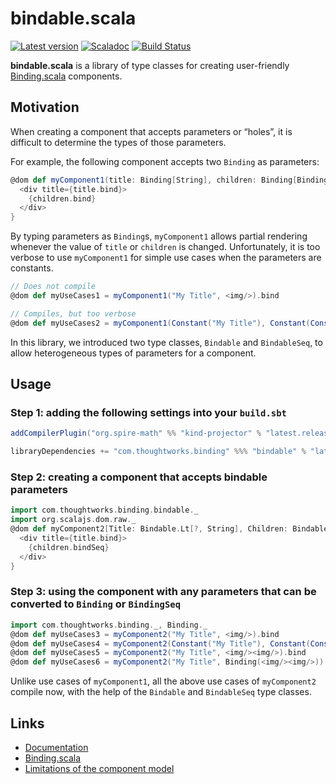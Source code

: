 # bindable.scala
[![Latest version](https://index.scala-lang.org/thoughtworksinc/bindable.scala/bindable/latest.svg)](https://index.scala-lang.org/thoughtworksinc/bindable.scala/bindable)
[![Scaladoc](https://javadoc.io/badge/com.thoughtworks.binding/bindable_sjs0.6_2.12.svg?label=scaladoc)](https://javadoc.io/page/com.thoughtworks.binding/bindable_sjs0.6_2.12/latest/com/thoughtworks/binding/bindable/index.html)
[![Build Status](https://travis-ci.org/ThoughtWorksInc/bindable.scala.svg)](https://travis-ci.org/ThoughtWorksInc/bindable.scala)

**bindable.scala** is a library of type classes for creating user-friendly [Binding.scala](https://github.com/ThoughtWorksInc/Binding.scala) components.

## Motivation

When creating a component that accepts parameters or “holes”, it is difficult to determine the types of those parameters.
 
For example, the following component accepts two `Binding` as parameters:

```scala
@dom def myComponent1(title: Binding[String], children: Binding[BindingSeq[Node]]) = {
  <div title={title.bind}>
    {children.bind}
  </div>
}
```

By typing parameters as `Binding`s, `myComponent1` allows partial rendering whenever the value of `title` or `children` is changed. Unfortunately, it is too verbose to use `myComponent1` for simple use cases when the parameters are constants.

```scala
// Does not compile
@dom def myUseCases1 = myComponent1("My Title", <img/>).bind

// Compiles, but too verbose
@dom def myUseCases2 = myComponent1(Constant("My Title"), Constant(Constants(<img/>))).bind
``` 

In this library, we introduced two type classes, `Bindable` and `BindableSeq`, to allow heterogeneous types of parameters for a component.

## Usage

### Step 1: adding the following settings into your `build.sbt`

```sbt
addCompilerPlugin("org.spire-math" %% "kind-projector" % "latest.release")

libraryDependencies += "com.thoughtworks.binding" %%% "bindable" % "latest.release"
```

### Step 2: creating a component that accepts bindable parameters

```scala
import com.thoughtworks.binding.bindable._
import org.scalajs.dom.raw._
@dom def myComponent2[Title: Bindable.Lt[?, String], Children: BindableSeq.Lt[?, Node]](title: Title, children: Children) = {
  <div title={title.bind}>
    {children.bindSeq}
  </div>
}
```

### Step 3: using the component with any parameters that can be converted to `Binding` or `BindingSeq`


```scala
import com.thoughtworks.binding._, Binding._
@dom def myUseCases3 = myComponent2("My Title", <img/>).bind
@dom def myUseCases4 = myComponent2(Constant("My Title"), Constant(Constants(<img/>))).bind
@dom def myUseCases5 = myComponent2("My Title", <img/><img/>).bind
@dom def myUseCases6 = myComponent2("My Title", Binding(<img/><img/>)).bind
```

Unlike use cases of `myComponent1`, all the above use cases of `myComponent2` compile now, with the help of the `Bindable` and `BindableSeq` type classes.

## Links

* [Documentation](https://javadoc.io/page/com.thoughtworks.binding/bindable_sjs0.6_2.12/latest/com/thoughtworks/binding/bindable/index.html)
* [Binding.scala](https://github.com/ThoughtWorksInc/Binding.scala)
* [Limitations of the component model](https://github.com/ThoughtWorksInc/Binding.scala/issues/128)
